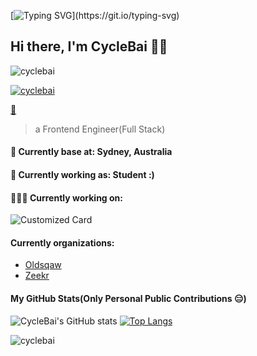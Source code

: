 [![Typing SVG](https://readme-typing-svg.herokuapp.com?font=Fira+Code&duration=3000&pause=500&center=true&vCenter=true&random=true&width=500&height=100&lines=CycleBai;GitHub;This+is+Just+a+Readme;Hey+Why+You're+Looking+Here%3F;You+are+Really+Bored+When+You+See+This.)](https://git.io/typing-svg)

## Hi there, I'm CycleBai 👨‍💻


<p align="left"> <img src="https://komarev.com/ghpvc/?username=cyclebai&label=Profile%20views&color=0e75b6&style=flat" alt="cyclebai" /> </p>
<p align="left"> <a href="https://github.com/ryo-ma/github-profile-trophy"><img src="https://github-profile-trophy.vercel.app/?username=cyclebai" alt="cyclebai" /></a> </p>

[📧](unbounded.sydney@gmail.com)

> a Frontend Engineer(Full Stack)

#### 📍 Currently base at: Sydney, Australia

#### 💼 Currently working as: Student :)

#### 👨🏻‍💻 Currently working on:

![Customized Card](https://github-readme-stats.vercel.app/api/pin?username=CycleBai&repo=OldsquawWeb&title_color=fff&icon_color=f9f9f9&text_color=9f9f9f&bg_color=151515)

#### Currently organizations:

- [Oldsqaw](https://github.com/Oldsquaw)
- [Zeekr](https://github.com/Zeekr-Dev-Team)

#### My GitHub Stats(Only Personal Public Contributions 😑)

![CycleBai's GitHub stats](https://github-readme-stats.vercel.app/api?username=CycleBai&bg_color=30,e96443,904e95&title_color=fff&text_color=fff&include_all_commits=true&show_icons=true)
[![Top Langs](https://github-readme-stats.vercel.app/api/top-langs/?username=CycleBai)](https://github.com/anuraghazra/github-readme-stats)

<p><img align="center" src="https://github-readme-streak-stats.herokuapp.com/?user=cyclebai&" alt="cyclebai" /></p>

